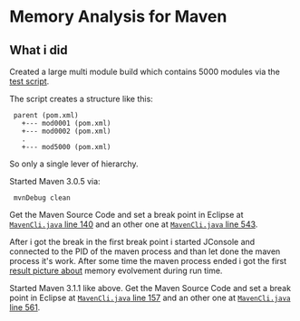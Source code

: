 Memory Analysis for Maven
=========================

What i did
----------


 Created a large multi module build which contains 5000 modules
 via the [test script](generate.groovy).
 
 The script creates a structure like this:

     parent (pom.xml)
       +--- mod0001 (pom.xml)
       +--- mod0002 (pom.xml)
       .
       +--- mod5000 (pom.xml)

 So only a single lever of hierarchy.

  
 Started Maven 3.0.5 via:

 ```
  mvnDebug clean
 ```

 Get the Maven Source Code and set a break point in Eclipse at
 [`MavenCli.java` line 140][maven-3.0.5-start-debug]
  and an other one at [`MavenCli.java` line 543][maven-3.0.5-stop-debug].

 After i got the break in the first break point i started JConsole and
 connected to the PID of the maven process and than let done the maven 
 process it's work. After some time the maven process ended i got the 
 first [result picture about][maven-3.0.5-memory] memory evolvement 
 during run time.


 Started Maven 3.1.1 like above.
 Get the Maven Source Code and set a break point in Eclipse at
 [`MavenCli.java` line 157][maven-3.1.1-start-debug]
  and an other one at [`MavenCli.java` line 561][maven-3.1.1-stop-debug].

[maven-3.0.5-memory]: https://github.com/khmarbaise/maven-test-project-generator/blob/master/Maven305-5000.png
[maven-3.0.5-start-debug]: https://git-wip-us.apache.org/repos/asf?p=maven.git;a=blob;f=maven-embedder/src/main/java/org/apache/maven/cli/MavenCli.java;h=5acd54a1156bea4033c4b443c1aa82dcb9e9927a;hb=01de14724cdef164cd33c7c8c2fe155faf9602da#l140
[maven-3.0.5-stop-debug]: https://git-wip-us.apache.org/repos/asf?p=maven.git;a=blob;f=maven-embedder/src/main/java/org/apache/maven/cli/MavenCli.java;h=5acd54a1156bea4033c4b443c1aa82dcb9e9927a;hb=01de14724cdef164cd33c7c8c2fe155faf9602da#l543
[maven-3.1.1-start-debug]: https://git-wip-us.apache.org/repos/asf?p=maven.git;a=blob;f=maven-embedder/src/main/java/org/apache/maven/cli/MavenCli.java;h=5acd54a1156bea4033c4b443c1aa82dcb9e9927a;hb=01de14724cdef164cd33c7c8c2fe155faf9602da#l14://git-wip-us.apache.org/repos/asf?p=maven.git;a=blob;f=maven-embedder/src/main/java/org/apache/maven/cli/MavenCli.java;h=1c142c4ec902936464b1fd515acdafa5feca945e;hb=0728685237757ffbf44136acec0402957f723d9#l157 
[maven-3.1.1-stop-debug]: https://git-wip-us.apache.org/repos/asf?p=maven.git;a=blob;f=maven-embedder/src/main/java/org/apache/maven/cli/MavenCli.java;h=1c142c4ec902936464b1fd515acdafa5feca945e;hb=0728685237757ffbf44136acec0402957f723d9#l561
